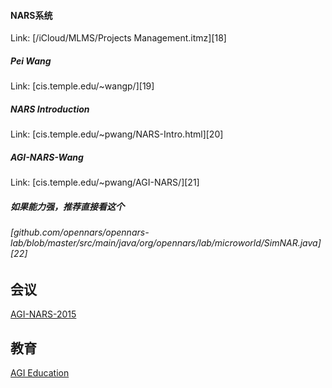 #### NARS系统  

Link: [/iCloud/MLMS/Projects Management.itmz][18]  

##### Pei Wang  

Link: [cis.temple.edu/~wangp/][19]  

##### NARS Introduction  

Link: [cis.temple.edu/~pwang/NARS-Intro.html][20]  

##### AGI-NARS-Wang  

Link: [cis.temple.edu/~pwang/AGI-NARS/][21]  

##### 如果能力强，推荐直接看这个  

###### [github.com/opennars/opennars-lab/blob/master/src/main/java/org/opennars/lab/microworld/SimNAR.java][22]  

## 会议

[AGI-NARS-2015](https://cis.temple.edu/~pwang/AGI-NARS/2015-KFU/)

## 教育

[AGI Education](https://cis.temple.edu/~pwang/AGI-Curriculum.html)

